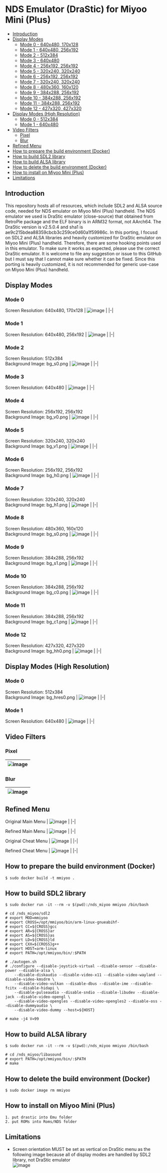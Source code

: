 # NDS Emulator (DraStic) for Miyoo Mini (Plus)
 - [Introduction](#introduction)
 - [Display Modes](#display-modes)
   - [Mode 0 - 640x480, 170x128](#mode-0)
   - [Mode 1 - 640x480, 256x192](#mode-1)
   - [Mode 2 - 512x384](#mode-2)
   - [Mode 3 - 640x480](#mode-3)
   - [Mode 4 - 256x192, 256x192](#mode-4)
   - [Mode 5 - 320x240, 320x240](#mode-5)
   - [Mode 6 - 256x192, 256x192](#mode-6)
   - [Mode 7 - 320x240, 320x240](#mode-7)
   - [Mode 8 - 480x360, 160x120](#mode-8)
   - [Mode 9 - 384x288, 256x192](#mode-9)
   - [Mode 10 - 384x288, 256x192](#mode-10)
   - [Mode 11 - 384x288, 256x192](#mode-11)
   - [Mode 12 - 427x320, 427x320](#mode-12)
 - [Display Modes (High Resolution)](#display-modes-high-resolution)
   - [Mode 0 - 512x384](#mode-0)
   - [Mode 1 - 640x480](#mode-1)
 - [Video Filters](#video-filters)
   - [Pixel](#pixel) 
   - [Blur](#blur)
 - [Refined Menu](#refined-menu)
 - [How to prepare the build environment (Docker)](#how-to-prepare-the-build-environment-docker)
 - [How to build SDL2 library](#how-to-build-sdl2-library)
 - [How to build ALSA library](#how-to-build-alsa-library)
 - [How to delete the build environment (Docker)](#how-to-delete-the-build-environment-docker)
 - [How to install on Miyoo Mini (Plus)](#how-to-install-on-miyoo-mini-plus)
 - [Limitations](#limitations)

## Introduction
This repository hosts all of resources, which include SDL2 and ALSA source code, needed for NDS emulator on Miyoo Mini (Plus) handheld. The NDS emulator we used is DraStic emulator (close-source) that obtained from RetroPie package and the ELF binary is in ARM32 format, not AArch64. The DraStic version is v2.5.0.4 and sha1 is ae9c215bdea88359cbcb3c259ce0d60a1f59986c. In this porting, I focusd on SDL2 and ALSA libraries and heavily customized for DraStic emulator on Miyoo Mini (Plus) handheld. Therefore, there are some hooking points used in this emulator. To make sure it works as expected, please use the correct DraStic emulator. It is welcome to file any suggestion or issue to this GitHub but I must say that I cannot make sure whether it can be fixed. Since this porting is heavily customized, it is not recommended for generic use-case on Miyoo Mini (Plus) handheld.

## Display Modes
### Mode 0
Screen Resolution: 640x480, 170x128
| ![image](images/dis_0.png) |
|-|

### Mode 1
Screen Resolution: 640x480, 256x192
| ![image](images/dis_1.png) |
|-|

### Mode 2
Screen Resolution: 512x384  
Background Image: bg_s0.png
| ![image](images/dis_2.png) |
|-|

### Mode 3
Screen Resolution: 640x480
| ![image](images/dis_3.png) |
|-|

### Mode 4
Screen Resolution: 256x192, 256x192  
Background Image: bg_v0.png
| ![image](images/dis_4.png) |
|-|

### Mode 5
Screen Resolution: 320x240, 320x240  
Background Image: bg_v1.png
| ![image](images/dis_5.png) |
|-|

### Mode 6
Screen Resolution: 256x192, 256x192  
Background Image: bg_h0.png
| ![image](images/dis_6.png) |
|-|

### Mode 7
Screen Resolution: 320x240, 320x240  
Background Image: bg_h1.png
| ![image](images/dis_7.png) |
|-|

### Mode 8
Screen Resolution: 480x360, 160x120  
Background Image: bg_s0.png
| ![image](images/dis_8.png) |
|-|

### Mode 9
Screen Resolution: 384x288, 256x192  
Background Image: bg_s1.png
| ![image](images/dis_9.png) |
|-|

### Mode 10
Screen Resolution: 384x288, 256x192  
Background Image: bg_c0.png
| ![image](images/dis_10.png) |
|-|

### Mode 11
Screen Resolution: 384x288, 256x192  
Background Image: bg_c1.png
| ![image](images/dis_11.png) |
|-|

### Mode 12
Screen Resolution: 427x320, 427x320  
Background Image: bg_hh0.png
| ![image](images/dis_12.png) |
|-|

## Display Modes (High Resolution)
### Mode 0
Screen Resolution: 512x384  
Background Image: bg_hres0.png
| ![image](images/hres_0.png) |
|-|

### Mode 1
Screen Resolution: 640x480
| ![image](images/hres_1.png) |
|-|

## Video Filters
### Pixel
| ![image](images/filter_pixel.png) |
|-|

### Blur
| ![image](images/filter_blur.png) |
|-|

## Refined Menu
Original Main Menu
| ![image](images/menu_2.png) |
|-|

Refined Main Menu
| ![image](images/menu_0.png) |
|-|

Original Cheat Menu
| ![image](images/menu_3.png) |
|-|

Refined Cheat Menu
| ![image](images/menu_1.png) |
|-|

## How to prepare the build environment (Docker)
```
$ sudo docker build -t mmiyoo .
```

## How to build SDL2 library
```
$ sudo docker run -it --rm -v $(pwd):/nds_miyoo mmiyoo /bin/bash

# cd /nds_miyoo/sdl2
# export MOD=mmiyoo
# export CROSS=/opt/mmiyoo/bin/arm-linux-gnueabihf-
# export CC=${CROSS}gcc
# export AR=${CROSS}ar
# export AS=${CROSS}as
# export LD=${CROSS}ld
# export CXX=${CROSS}g++
# export HOST=arm-linux
# export PATH=/opt/mmiyoo/bin/:$PATH

# ./autogen.sh
# ./configure --disable-joystick-virtual --disable-sensor --disable-power --disable-alsa \
    --disable-diskaudio --disable-video-x11 --disable-video-wayland --disable-video-kmsdrm \
    --disable-video-vulkan --disable-dbus --disable-ime --disable-fcitx --disable-hidapi \ 
    --disable-pulseaudio --disable-sndio --disable-libudev --disable-jack --disable-video-opengl \
    --disable-video-opengles --disable-video-opengles2 --disable-oss --disable-dummyaudio \
    --disable-video-dummy --host=${HOST}

# make -j4 V=99
```

## How to build ALSA library
```
$ sudo docker run -it --rm -v $(pwd):/nds_miyoo mmiyoo /bin/bash

# cd /nds_miyoo/libasound
# export PATH=/opt/mmiyoo/bin/:$PATH
# make
```

## How to delete the build environment (Docker)
```
$ sudo docker image rm mmiyoo
```

## How to install on Miyoo Mini (Plus)
```
1. put drastic into Emu folder
2. put ROMs into Roms/NDS folder
```

## Limitations
 - Screen orientation MUST be set as vertical on DraStic menu as the following image because all of display modes are handled by SDL2 library, not DraStic emulator  
![image](images/setting_0.png)  
  
